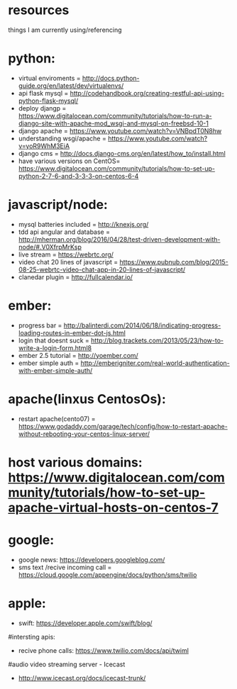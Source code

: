 # resources
things I am currently using/referencing

# python:
* virtual enviroments = http://docs.python-guide.org/en/latest/dev/virtualenvs/
* api flask mysql = http://codehandbook.org/creating-restful-api-using-python-flask-mysql/
* deploy djangp = https://www.digitalocean.com/community/tutorials/how-to-run-a-django-site-with-apache-mod_wsgi-and-mysql-on-freebsd-10-1 
* django apache = https://www.youtube.com/watch?v=VNBpdT0N8hw
* understanding wsgi/apache = https://www.youtube.com/watch?v=yoR9WhM3EiA
* django cms = http://docs.django-cms.org/en/latest/how_to/install.html
* have various versions on CentOS= https://www.digitalocean.com/community/tutorials/how-to-set-up-python-2-7-6-and-3-3-3-on-centos-6-4

# javascript/node:
* mysql batteries included = http://knexjs.org/
* tdd api angular and database = http://mherman.org/blog/2016/04/28/test-driven-development-with-node/#.V0XfrpMrKsp
* live stream = https://webrtc.org/
* video chat 20 lines of javascript = https://www.pubnub.com/blog/2015-08-25-webrtc-video-chat-app-in-20-lines-of-javascript/
* clanedar plugin = http://fullcalendar.io/

# ember:
* progress bar = http://balinterdi.com/2014/06/18/indicating-progress-loading-routes-in-ember-dot-js.html
* login that doesnt suck = http://blog.trackets.com/2013/05/23/how-to-write-a-login-form.html8 
* ember 2.5 tutorial = http://yoember.com/
* ember simple auth = http://emberigniter.com/real-world-authentication-with-ember-simple-auth/

# apache(linxus CentosOs):
* restart apache(cento07)  =  https://www.godaddy.com/garage/tech/config/how-to-restart-apache-without-rebooting-your-centos-linux-server/
# host various domains: https://www.digitalocean.com/community/tutorials/how-to-set-up-apache-virtual-hosts-on-centos-7

# google:
* google news: https://developers.googleblog.com/
* sms text /recive incoming call =  https://cloud.google.com/appengine/docs/python/sms/twilio

# apple:
* swift: https://developer.apple.com/swift/blog/

#intersting apis: 
* recive phone calls: https://www.twilio.com/docs/api/twiml

#audio video streaming server - Icecast
* http://www.icecast.org/docs/icecast-trunk/

